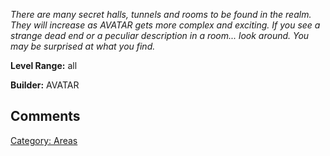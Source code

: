 *There are many secret halls, tunnels and rooms to be found in the
realm. They will increase as AVATAR gets more complex and exciting. If
you see a strange dead end or a peculiar description in a room... look
around. You may be surprised at what you find.*

**Level Range:** all

**Builder:** AVATAR

## Comments

[Category: Areas](Category:_Areas "wikilink")
